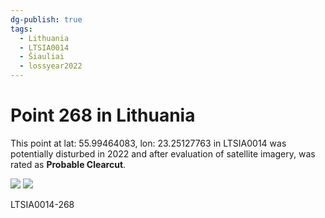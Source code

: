 ```yaml
---
dg-publish: true
tags:
  - Lithuania
  - LTSIA0014
  - Šiauliai
  - lossyear2022
---
```


# Point 268 in Lithuania

This point at lat: 55.99464083, lon: 23.25127763 in LTSIA0014 was potentially disturbed in 2022 and after evaluation of satellite imagery, was rated as **Probable Clearcut**.

<div class='juxtapose' data-showcredits='false'>
<img src='https://baserow-backend-production20240528124524339000000001.s3.amazonaws.com/user_files/TERDZ4jKyaeZjp75TzCVyAZMBg9BwTER_770476438151256a70623043c97820fb9143d927121dab36d9f2641161536b04.png' data-label='September 2019' />
<img src='https://baserow-backend-production20240528124524339000000001.s3.amazonaws.com/user_files/9g8IWbqPSKj5YCBACLDQUyrFi8LL9iht_7530b72ab04d2b68d15a1213655faab2103a4a214414c19c87f60d4223a8adaf.png' data-label='June 2023' />
</div>

LTSIA0014-268